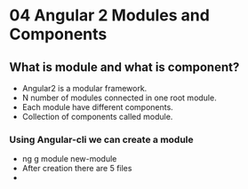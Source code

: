 # 04 Angular 2 Modules and Components


## What is module and what is component?

- Angular2 is a modular framework.
- N number of modules connected in one root module.
- Each module have different components.
-  Collection of components called module.

### Using Angular-cli we can create a module

- ng g module new-module
- After creation there are 5 files
 -